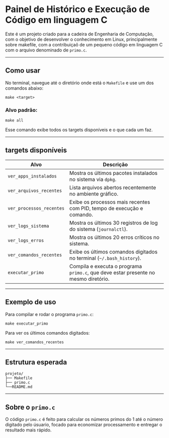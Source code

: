 # Painel de Histórico e Execução de Código em linguagem C

Este é um projeto criado para a cadeira de Engenharia de Computação, com o objetivo de desenvolver o conhecimento em Linux, principalmente sobre makefile, com a contribuiçaõ de um pequeno código em linguagem C com o arquivo denominado de `primo.c`.

---

## Como usar

No terminal, navegue até o diretório onde está o `Makefile` e use um dos comandos abaixo:

```
make <target>
```

### Alvo padrão:
```
make all
```
Esse comando exibe todos os targets disponíveis e o que cada um faz.

---

## targets disponíveis

| Alvo | Descrição |
|------|-----------|
| `ver_apps_instalados` | Mostra os últimos pacotes instalados no sistema via `dpkg`. |
| `ver_arquivos_recentes` | Lista arquivos abertos recentemente no ambiente gráfico. |
| `ver_processos_recentes` | Exibe os processos mais recentes com PID, tempo de execução e comando. |
| `ver_logs_sistema` | Mostra os últimos 30 registros de log do sistema (`journalctl`). |
| `ver_logs_erros` | Mostra os últimos 20 erros críticos no sistema. |
| `ver_comandos_recentes` | Exibe os últimos comandos digitados no terminal (`~/.bash_history`). |
| `executar_primo` | Compila e executa o programa `primo.c`, que deve estar presente no mesmo diretório. |

---

##  Exemplo de uso

Para compilar e rodar o programa `primo.c`:

```
make executar_primo
```

Para ver os últimos comandos digitados:

```
make ver_comandos_recentes
```

---


## Estrutura esperada

```
projeto/
├── Makefile
├── primo.c
└──README.md
```

---

## Sobre o `primo.c`

O código `primo.c` é feito para calcular os números primos do 1 até o número digitado pelo úsuario, focado para economizar processamento e entregar o resultado mais rápido.
